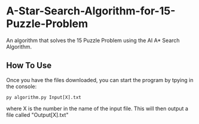# A-Star-Search-Algorithm-for-15-Puzzle-Problem

An algorithm that solves the 15 Puzzle Problem using the AI A* Search Algorithm.

## How To Use

Once you have the files downloaded, you can start the program by tpying in the console:
```
py algorithm.py Input[X].txt
```
where X is the number in the name of the input file. This will then output a file called "Output[X].txt"